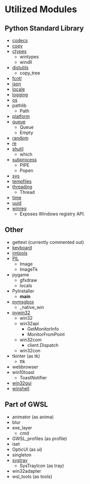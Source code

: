 # Utilized Modules

## Python Standard Library
- [codecs](https://docs.python.org/3/library/codecs.html)
- [copy](https://docs.python.org/3/library/copy.html)
- [ctypes](https://docs.python.org/3/library/ctypes.html)
    - wintypes
    - windll
- [distutils](https://docs.python.org/3/library/distutils.html)
    - copy_tree
- [fcntl](https://docs.python.org/3/library/fcntl.html)
- [json](https://docs.python.org/3/library/json.html)
- [locale](https://docs.python.org/3/library/locale.html)
- [logging](https://docs.python.org/3/library/logging.html)
- [os](https://docs.python.org/3/library/os.html)
- pathlib
    - Path
- [platform](https://docs.python.org/3/library/platform.html)
- [queue](https://docs.python.org/3/library/queue.html)
    - Queue
    - Empty
- [random](https://docs.python.org/3/library/random.html)
- [re](https://docs.python.org/3/library/re.html)
- [shutil](https://docs.python.org/3/library/shutil.html)
    - which
- [subprocess](https://docs.python.org/3/library/subprocess.html)
    - PIPE
    - Popen
- [sys](https://docs.python.org/3/library/sys.html)
- [tempfiles](https://docs.python.org/3/library/tempfile.html)
- [threading](https://docs.python.org/3/library/threading.html)
    - Thread
- [time](https://docs.python.org/3/library/time.html)
- [uuid](https://docs.python.org/3/library/uuid.html)
- [winreg](https://docs.python.org/3/library/winreg.html)
    - Exposes Windows registry API.


## Other
- gettext (currently commented out)
- [keyboard](https://pypi.org/project/keyboard/)
- [imtools](https://github.com/mjirik/imtools)
- [PIL](https://python-pillow.org/)
    - Image
    - ImageTk
- pygame
    - gfxdraw
    - locals
- PyInstaller
    - __main__
- [pymsgbox](https://pypi.org/project/PyMsgBox/)
    - _native_win
- [pywin32](https://github.com/mhammond/pywin32)
    - win32
    - win32api
        - GetMonitorInfo
        - MonitorFromPoint
    - win32com
        - client.Dispatch
    - win32con
- tkinter (as tk)
    - ttk
- webbrowser
- win10toast
    - ToastNotifier
- [win32gui](https://pypi.org/project/win32gui/)
- [winshell](https://pypi.org/project/winshell/)


## Part of GWSL
- animator (as anima)
- blur
- exe_layer
    - cmd
- GWSL_profiles (as profile)
- iset
- OpticUI (as ui)
- singleton
- [systray](https://pypi.org/project/infi.systray/)
    - SysTrayIcon (as tray)
- win32adapter
- wsl_tools (as tools)